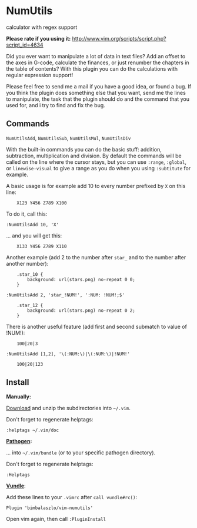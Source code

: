 NumUtils
========
calculator with regex support

**Please rate if you using it:**
http://www.vim.org/scripts/script.php?script_id=4634

Did you ever want to manipulate a lot of data in text files? Add an offset
to the axes in G-code, calculate the finances, or just renumber the
chapters in the table of contents? With this plugin you can do the
calculations with regular expression support!

Please feel free to send me a mail if you have a good idea, or found a
bug. If you think the plugin does something else that you want, send me
the lines to manipulate, the task that the plugin should do and the
command that you used for, and i try to find and fix the bug.

Commands
--------

`NumUtilsAdd`, `NumUtilsSub`, `NumUtilsMul`, `NumUtilsDiv`

With the built-in commands you can do the basic stuff: addition,
subtraction, multiplication and division. By default the commands
will be called on the line where the cursor stays, but you can use
`:range`, `:global`, or `linewise-visual` to give a range as you do
when you using `:subtitute` for example.

A basic usage is for example add 10 to every number prefixed by `X` on this
line:
```
    X123 Y456 Z789 X100
```
To do it, call this:
```
:NumUtilsAdd 10, 'X'
```
... and you will get this:
```
    X133 Y456 Z789 X110
```

Another example (add 2 to the number after `star_` and to the number after
another number):
```
    .star_10 {
        background: url(stars.png) no-repeat 0 0;
    }

:NumUtilsAdd 2, 'star_!NUM!', ':NUM: !NUM!;$'

    .star_12 {
        background: url(stars.png) no-repeat 0 2;
    }
```
There is another useful feature (add first and second submatch to value of
!NUM!):
```
    100|20|3

:NumUtilsAdd [1,2], '\(:NUM:\)|\(:NUM:\)|!NUM!'

    100|20|123
```

Install
-------

**Manually:**

[Download](https://github.com/BimbaLaszlo/vim-numutils/archive/master.zip)
and unzip the subdirectories into `~/.vim`.

Don't forget to regenerate helptags:
```
:helptags ~/.vim/doc
```

**[Pathogen](https://github.com/tpope/vim-pathogen):**

... into `~/.vim/bundle` (or to your specific pathogen directory).

Don't forget to regenerate helptags:
```
:Helptags
```

**[Vundle](https://github.com/gmarik/Vundle.vim)**:

Add these lines to your `.vimrc` after `call vundle#rc()`:
```
Plugin 'bimbalaszlo/vim-numutils'
```
Open vim again, then call `:PluginInstall`
